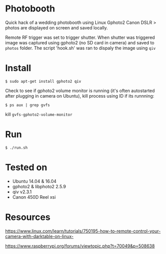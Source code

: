 # Photobooth

Quick hack of a wedding photobooth using Linux Gphoto2 Canon DSLR > photos are displayed on screen and saved locally.

Remote RF trigger was set to trigger shutter. When shutter was triggered image was captured using gphoto2 (no SD card in camera) and saved to `photos` folder. The script 'hook.sh' was ran to dispaly the image using `qiv`

# Install

    $ sudo apt-get install gphoto2 qiv
 
Check to see if gphoto2 volume monitor is running (it's often autostarted after plugging in camera on Ubuntu), kill process using ID if its runnning:

    $ ps aux | grep gvfs

kill `gvfs-gphoto2-volume-monitor`


# Run

    $ ./run.sh


# Tested on

- Ubuntu 14.04 & 16.04
- gphoto2 & libphoto2 2.5.9
- qiv v2.3.1
- Canon 450D Reel xsi

# Resources

https://www.linux.com/learn/tutorials/750195-how-to-remote-control-your-camera-with-darktable-on-linux-

https://www.raspberrypi.org/forums/viewtopic.php?t=70049&p=508638

